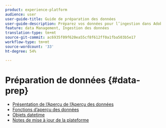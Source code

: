 ```yaml
---
product: experience-platform
audience: user
user-guide-title: Guide de préparation des données
user-guide-description: Préparez vos données pour l’ingestion dans Adobe Experience Platform.
feature: data Management, Ingestion des données
translation-type: tm+mt
source-git-commit: ac6935f09f620ea55cf8f612ff0a1fba503b5e17
workflow-type: tm+mt
source-wordcount: '33'
ht-degree: 54%

---
```



# Préparation de données {#data-prep}

* [Présentation de l’Aperçu de l’Aperçu des données](home.md)
* [Fonctions d’aperçu des données](functions.md)
* [Objets datetime](dates.md)
* [Notes de mise à jour de la plateforme](https://docs.adobe.com/content/help/fr-FR/experience-platform/release-notes/latest.html)